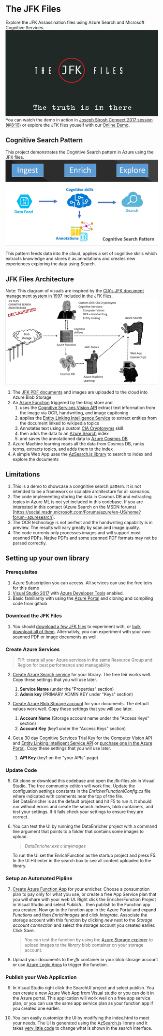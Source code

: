 # The JFK Files
Explore the JFK Assassination files using Azure Search and Microsoft Cognitive Services.
![THE JFK FILES](images/jfk-files.jpg)
You can watch the demo in action in [Joseph Sirosh Connect 2017 session (@8:10)](https://channel9.msdn.com/Events/Connect/2017/G102)
or explore the JFK files youself with our [Online Demo](https://aka.ms/jfkfiles-demo).

## Cognitive Search Pattern
This project demonstrates the Cognitive Search pattern in Azure using the JFK files.
![Cognitive Search Pattern](images/cognitive-search-pattern.jpg)

This pattern feeds data into the cloud, applies a set of cognitive skills
 which extracts knowledge and stores it as annotations
 and creates new experiences exploring the data using Search.

## JFK Files Architecture
Note: This diagram of visuals are inspired by the [CIA's JFK document management system in 1997](https://www.archives.gov/files/research/jfk/releases/docid-32404466.pdf) included in the JFK files.
![Architecture](images/overview.jpg)

1. The [JFK PDF documents](https://www.archives.gov/research/jfk/2017-release) and images are uploaded to the cloud into Azure Blob Storage
2. An [Azure Function](https://azure.microsoft.com/en-us/services/functions/) triggered by the blog store and
    1. uses the [Cognitive Services Vision API](https://azure.microsoft.com/en-us/services/cognitive-services/computer-vision/) extract text information from the image via OCR, handwriting, and image captioning
    2. applies the [Entity Linking Intelligence Service](https://azure.microsoft.com/en-us/services/cognitive-services/entity-linking-intelligence-service/) to extract entities from the document linked to wikipedia topics
    3. Annotates text using a custom [CIA Cryptonyms](https://www.maryferrell.org/php/cryptdb.php) skill
    4. then adds the data to an [Azure Search](https://azure.microsoft.com/en-us/services/search/) index
    5. and saves the annotationed data to [Azure Cosmos DB](https://azure.microsoft.com/en-us/services/cosmos-db/)
6. Azure Machine learning reads all the data from Cosmos DB, ranks terms, extracts topics, and adds them to the index
5. A simple Web App uses the [AzSearch.js library](https://github.com/Yahnoosh/AzSearch.js) to search to index and explore the documents

## Limitations
1. This is a demo to showcase a congnitive search pattern.  It is not intended to be a framework or scalable architecture for all scenarios.
2. The code implementing storing the data in Cosmos DB and extracting topics in Azure ML is not yet included in this codebase.
   If you are interested in this contact (Azure Search on the MSDN forums)[https://social.msdn.microsoft.com/Forums/azure/en-US/home?forum=azuresearch].
3. The OCR technology is not perfect and the handwriting capability is in preview.  The results will vary greatly by scan and image quality.
4. The code currenly only processes images and will support most scanned PDFs. Native PDFs and some scanned PDF formats may not be parsed correctly.

## Setting up your own library

### Prerequisites
1. Azure Subscription you can access. All services can use the free teirs for this demo
2. [Visual Studio 2017](https://www.visualstudio.com/downloads/) with [Azure Developer Tools](https://azure.microsoft.com/en-us/tools/) enabled.
3. Basic familiarity with using the [Azure Portal](https://portal.azure.com) and cloning and compiling code from github

### Download the JFK Files
1. You should [download a few JFK files](https://www.archives.gov/research/jfk/2017-release) to experiment with, or [bulk download all of them](https://www.archives.gov/research/jfk/jfkbulkdownload).
   Alternativly, you can experiment with your own scanned PDF or image documents as well.

### Create Azure Services
> TIP: create all your Azure services in the same Resource Group and Region for best performance and managability

2. [Create Azure Search service](https://docs.microsoft.com/en-us/azure/search/search-create-service-portal) for your library.
   The free teir works well. Copy these settings that you will use later.
   1.  __Service Name__ (under the "Properties" section)
   2.  __Admin key__ (PRIMARY ADMIN KEY under "Keys" section)

3. [Create Azure Blob Storage account](https://docs.microsoft.com/en-us/azure/storage/storage-create-storage-account#create-a-storage-account) for your documents.
   The default values work well. Copy these settings that you will use later.
   1.  __Account Name__ (Storage account name under the "Access Keys" section)
   2.  __Account Key__ (key1 under the "Access Keys" section)

4. Get a 30 day Cognitive Services Trial Key for the [Computer Vision API](https://azure.microsoft.com/en-us/try/cognitive-services/?api=computer-vision) and [Entity Linking Intelligent Service API](https://azure.microsoft.com/en-us/try/cognitive-services/?api=entity-linking)  or [purchase one in the Azure Portal](https://docs.microsoft.com/en-us/azure/cognitive-services/cognitive-services-apis-create-account).
   Copy these settings that you will use later.
   1.  __API Key__ (key1 on the "your APIs" page)

### Update Code

5. Git clone or download this codebase and open the jfk-files.sln in Visual Studio.  The free community edition will work fine.
   Update the configuation settings constants in the *EnricherFunction\Config.cs* file where indicated with comments near the top of the file.  
   Set DataEnricher is as the default project and hit F5 to run it.  It should run without errors and create the search indexes, blob containers,
   and test your settings.  If it fails check your settings to ensure they are correct.
   

6. You can test the UI by running the DataEnricher project with a command line argument that points to a folder that contains some images to upload.
   >*DataEnricher.exe c:\myimages*
   
   To run the UI set the EnrichFunction as the startup project and press F5.
   In the UI Hit enter in the search box to see all content uploaded to the library.

### Setup an Automated Pipline

7. [Create Azure Function App](https://docs.microsoft.com/en-us/azure/azure-functions/functions-create-first-azure-function#create-a-function-app) for your enricher.
   Choose a consumption plan to pay only for what you use, or create a free App Service plan that you will share with your web UI.
   Right click the EnricherFunction Project in Visual Studio and select *Publish...* then publish to the Function app you created.
   Now go to the function app in the Azure Portal and expand *Functions* and then *EnrichImages* and click *Integrate*.
   Associate the storage account with this function by clicking *new* next to the *Storage account connection*
   and select the storage account you created earlier.  Click Save.
   > You can test the function by using the [Azure Storage explorer](http://storageexplorer.com/) to upload images to the *library* blob container on your storage account.

8. Upload your documents to the *jfk* container in your blob storage account or use [Azure Logic Apps](https://azure.microsoft.com/en-us/services/logic-apps/) to trigger the function.


### Publish your Web Application

9. In Visual Studio right click the SearchUI project and select publish.  You can create a new Azure Web App from Visual
   studio or you can do it in the Azure portal.  This application will work well on a free app service plan,
   or you can use the same app service plan as your function app if you created one earlier.

10. You can easily customize the UI by modifying the index.html to meet your needs.  The UI is generated using the
    [AzSearch.js](https://github.com/Yahnoosh/AzSearch.js) library and it takes [very little code](https://github.com/Yahnoosh/AzSearch.js#basic-usage)
    to change what is shown in the search interface.